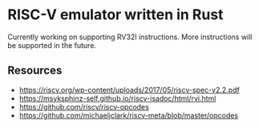 # RISC-V emulator written in Rust
Currently working on supporting RV32I instructions.
More instructions will be supported in the future.

## Resources
* https://riscv.org/wp-content/uploads/2017/05/riscv-spec-v2.2.pdf
* https://msyksphinz-self.github.io/riscv-isadoc/html/rvi.html
* https://github.com/riscv/riscv-opcodes
* https://github.com/michaeljclark/riscv-meta/blob/master/opcodes
